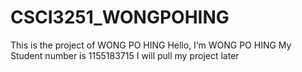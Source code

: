 # CSCI3251_WONGPOHING
This is the project of WONG PO HING
Hello, I‘m WONG PO HING
My Student number is 1155183715
I will pull my project later
